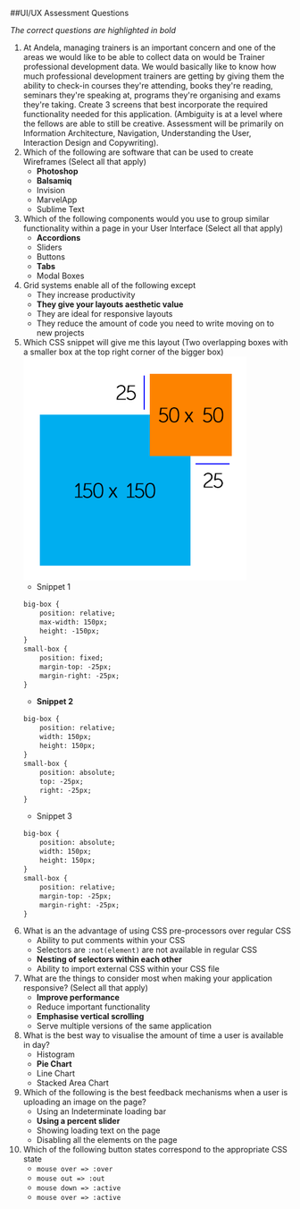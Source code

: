 ##UI/UX Assessment Questions

_The correct questions are highlighted in bold_

1. At Andela, managing trainers is an important concern and one of the areas we would like to be able to collect data on would be Trainer professional development data. We would basically like to know how much professional development trainers are getting by giving them the ability to check-in courses they're attending, books they're reading, seminars they're speaking at, programs they're organising and exams they're taking. Create 3 screens that best incorporate the required functionality needed for this application. (Ambiguity is at a level where the fellows are able to still be creative. Assessment will be primarily on Information Architecture, Navigation, Understanding the User, Interaction Design and Copywriting).
2. Which of the following are software that can be used to create Wireframes (Select all that apply)
	- **Photoshop**
	- **Balsamiq**
	- Invision
	- MarvelApp
	- Sublime Text
3. Which of the following components would you use to group similar functionality within a page in your User Interface (Select all that apply)
	- **Accordions**
	- Sliders
	- Buttons
	- **Tabs**
	- Modal Boxes
4. Grid systems enable all of the following except
	- They increase productivity
	- **They give your layouts aesthetic value**
	- They are ideal for responsive layouts
	- They reduce the amount of code you need to write moving on to new projects
5. Which CSS snippet will give me this layout (Two overlapping boxes with a smaller box at the top right corner of the bigger box)
![CSS Task Diagram](/ui-ux/images/diagram_1.png)
	- Snippet 1
	```
	big-box {
    	position: relative;
    	max-width: 150px;
    	height: -150px;
	}
	small-box {
		position: fixed;
		margin-top: -25px;
    	margin-right: -25px;
	}
	```
	- **Snippet 2**
	```
	big-box {
    	position: relative;
    	width: 150px;
    	height: 150px;
	}
	small-box {
		position: absolute;
		top: -25px;
    	right: -25px;
	}
	```
	- Snippet 3
	```
	big-box {
    	position: absolute;
    	width: 150px;
    	height: 150px;
	}
	small-box {
		position: relative;
		margin-top: -25px;
    	margin-right: -25px;
	}
	```
6. What is an the advantage of using CSS pre-processors over regular CSS
	- Ability to put comments within your CSS
	- Selectors are `:not(element)` are not available in regular CSS
	- **Nesting of selectors within each other**
	- Ability to import external CSS within your CSS file
7. What are the things to consider most when making your application responsive? (Select all that apply)
	- **Improve performance**
	- Reduce important functionality
	- **Emphasise vertical scrolling**
	- Serve multiple versions of the same application
8. What is the best way to visualise the amount of time a user is available in day?
	- Histogram
	- **Pie Chart**
	- Line Chart
	- Stacked Area Chart
9. Which of the following is the best feedback mechanisms when a user is uploading an image on the page?
	- Using an Indeterminate loading bar
	- **Using a percent slider**
	- Showing loading text on the page
	- Disabling all the elements on the page
10. Which of the following button states correspond to the appropriate CSS state
	- `mouse over => :over `
	- `mouse out => :out`
	- `mouse down => :active`
	- `mouse over => :active`